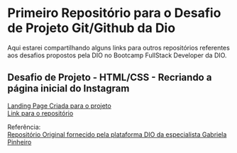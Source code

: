 # Primeiro Repositório para o Desafio de Projeto Git/Github da Dio

 Aqui estarei compartilhando alguns links para outros repositórios referentes aos desafios propostos pela DIO no Bootcamp FullStack Developer da DIO.
 
  ## Desafio de Projeto - HTML/CSS - Recriando a página inicial do Instagram
  
  [Landing Page Criada para o projeto](https://leuvix.github.io/Desafio-de-Projeto-da-Dio-HTML-CSS/)\
  [Link para o repositório](https://github.com/leuvix/Desafio-de-Projeto-da-Dio-HTML-CSS)
  
   Referência:\
   [Repositório Original fornecido pela plataforma DIO da especialista Gabriela Pinheiro](https://github.com/SpruceGabriela/instagram-dio)
